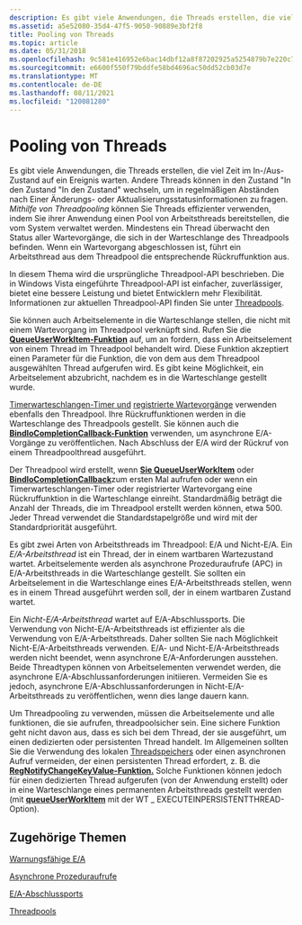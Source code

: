 ```yaml
---
description: Es gibt viele Anwendungen, die Threads erstellen, die viel Zeit im In-/Aus-Zustand auf ein Ereignis warten.
ms.assetid: a5e52080-35d4-47f5-9050-90889e3bf2f8
title: Pooling von Threads
ms.topic: article
ms.date: 05/31/2018
ms.openlocfilehash: 9c581e416952e6bac14dbf12a8f87202925a5254879b7e220c7cb2d780699f9a
ms.sourcegitcommit: e6600f550f79bddfe58bd4696ac50dd52cb03d7e
ms.translationtype: MT
ms.contentlocale: de-DE
ms.lasthandoff: 08/11/2021
ms.locfileid: "120081280"
---
```

# <a name="thread-pooling"></a>Pooling von Threads

Es gibt viele Anwendungen, die Threads erstellen, die viel Zeit im In-/Aus-Zustand auf ein Ereignis warten. Andere Threads können in den Zustand "In den Zustand "In den Zustand" wechseln, um in regelmäßigen Abständen nach Einer Änderungs- oder Aktualisierungsstatusinformationen zu fragen. *Mithilfe von Threadpooling* können Sie Threads effizienter verwenden, indem Sie ihrer Anwendung einen Pool von Arbeitsthreads bereitstellen, die vom System verwaltet werden. Mindestens ein Thread überwacht den Status aller Wartevorgänge, die sich in der Warteschlange des Threadpools befinden. Wenn ein Wartevorgang abgeschlossen ist, führt ein Arbeitsthread aus dem Threadpool die entsprechende Rückruffunktion aus.

In diesem Thema wird die ursprüngliche Threadpool-API beschrieben. Die in Windows Vista eingeführte Threadpool-API ist einfacher, zuverlässiger, bietet eine bessere Leistung und bietet Entwicklern mehr Flexibilität. Informationen zur aktuellen Threadpool-API finden Sie unter [Threadpools](thread-pools.md).

Sie können auch Arbeitselemente in die Warteschlange stellen, die nicht mit einem Wartevorgang im Threadpool verknüpft sind. Rufen Sie die [**QueueUserWorkItem-Funktion**](/windows/win32/api/threadpoollegacyapiset/nf-threadpoollegacyapiset-queueuserworkitem) auf, um an fordern, dass ein Arbeitselement von einem Thread im Threadpool behandelt wird. Diese Funktion akzeptiert einen Parameter für die Funktion, die von dem aus dem Threadpool ausgewählten Thread aufgerufen wird. Es gibt keine Möglichkeit, ein Arbeitselement abzubricht, nachdem es in die Warteschlange gestellt wurde.

[Timerwarteschlangen-Timer und](../sync/timer-queues.md) [registrierte Wartevorgänge](../sync/wait-functions.md) verwenden ebenfalls den Threadpool. Ihre Rückruffunktionen werden in die Warteschlange des Threadpools gestellt. Sie können auch die [**BindIoCompletionCallback-Funktion**](/windows/desktop/api/WinBase/nf-winbase-bindiocompletioncallback) verwenden, um asynchrone E/A-Vorgänge zu veröffentlichen. Nach Abschluss der E/A wird der Rückruf von einem Threadpoolthread ausgeführt.

Der Threadpool wird erstellt, wenn [**Sie QueueUserWorkItem**](/windows/win32/api/threadpoollegacyapiset/nf-threadpoollegacyapiset-queueuserworkitem) oder [**BindIoCompletionCallback**](/windows/desktop/api/WinBase/nf-winbase-bindiocompletioncallback)zum ersten Mal aufrufen oder wenn ein Timerwarteschlangen-Timer oder registrierter Wartevorgang eine Rückruffunktion in die Warteschlange einreiht. Standardmäßig beträgt die Anzahl der Threads, die im Threadpool erstellt werden können, etwa 500. Jeder Thread verwendet die Standardstapelgröße und wird mit der Standardpriorität ausgeführt.

Es gibt zwei Arten von Arbeitsthreads im Threadpool: E/A und Nicht-E/A. Ein *E/A-Arbeitsthread* ist ein Thread, der in einem wartbaren Wartezustand wartet. Arbeitselemente werden als asynchrone Prozeduraufrufe (APC) in E/A-Arbeitsthreads in die Warteschlange gestellt. Sie sollten ein Arbeitselement in die Warteschlange eines E/A-Arbeitsthreads stellen, wenn es in einem Thread ausgeführt werden soll, der in einem wartbaren Zustand wartet.

Ein *Nicht-E/A-Arbeitsthread* wartet auf E/A-Abschlussports. Die Verwendung von Nicht-E/A-Arbeitsthreads ist effizienter als die Verwendung von E/A-Arbeitsthreads. Daher sollten Sie nach Möglichkeit Nicht-E/A-Arbeitsthreads verwenden. E/A- und Nicht-E/A-Arbeitsthreads werden nicht beendet, wenn asynchrone E/A-Anforderungen ausstehen. Beide Threadtypen können von Arbeitselementen verwendet werden, die asynchrone E/A-Abschlussanforderungen initiieren. Vermeiden Sie es jedoch, asynchrone E/A-Abschlussanforderungen in Nicht-E/A-Arbeitsthreads zu veröffentlichen, wenn dies lange dauern kann.

Um Threadpooling zu verwenden, müssen die Arbeitselemente und alle funktionen, die sie aufrufen, threadpoolsicher sein. Eine sichere Funktion geht nicht davon aus, dass es sich bei dem Thread, der sie ausgeführt, um einen dedizierten oder persistenten Thread handelt. Im Allgemeinen sollten Sie die Verwendung des lokalen [Threadspeichers](thread-local-storage.md) oder einen asynchronen Aufruf vermeiden, der einen persistenten Thread erfordert, z. B. die [**RegNotifyChangeKeyValue-Funktion.**](/windows/win32/api/winreg/nf-winreg-regnotifychangekeyvalue) Solche Funktionen können jedoch für einen dedizierten Thread aufgerufen (von der Anwendung erstellt) oder in eine Warteschlange eines permanenten Arbeitsthreads gestellt werden (mit [**queueUserWorkItem**](/windows/win32/api/threadpoollegacyapiset/nf-threadpoollegacyapiset-queueuserworkitem) mit der WT \_ EXECUTEINPERSISTENTTHREAD-Option).

## <a name="related-topics"></a>Zugehörige Themen

<dl> <dt>

[Warnungsfähige E/A](../fileio/alertable-i-o.md)
</dt> <dt>

[Asynchrone Prozeduraufrufe](../sync/asynchronous-procedure-calls.md)
</dt> <dt>

[E/A-Abschlussports](../fileio/i-o-completion-ports.md)
</dt> <dt>

[Threadpools](thread-pools.md)
</dt> </dl>

 

 
